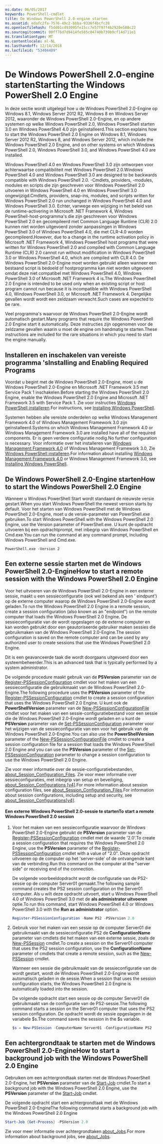 ```yaml
---
ms.date: 06/05/2017
keywords: PowerShell-cmdlet
title: De Windows PowerShell 2.0-engine starten
ms.assetid: edafc2fa-7576-49c2-bbba-9336f4bcfc28
ms.openlocfilehash: f5dd01cd93095fe15cc7e57f97f4b2920e580c22
ms.sourcegitcommit: 00ff76d7d9414fe585c04740b739b9cf14d711e1
ms.translationtype: MT
ms.contentlocale: nl-NL
ms.lasthandoff: 12/14/2018
ms.locfileid: "53404409"
---
```

# <a name="starting-the-windows-powershell-20-engine"></a><span data-ttu-id="57c5e-103">De Windows PowerShell 2.0-engine starten</span><span class="sxs-lookup"><span data-stu-id="57c5e-103">Starting the Windows PowerShell 2.0 Engine</span></span>

<span data-ttu-id="57c5e-104">In deze sectie wordt uitgelegd hoe u de Windows PowerShell 2.0-Engine op Windows 8.1, Windows Server 2012 R2, Windows 8 en Windows Server 2012, waaronder de Windows PowerShell 2.0-Engine, en op andere systemen op welke Windows PowerShell 2.0, Windows PowerShell starten 3.0 en Windows PowerShell 4.0 zijn geïnstalleerd.</span><span class="sxs-lookup"><span data-stu-id="57c5e-104">This section explains how to start the Windows PowerShell 2.0 Engine on Windows 8.1, Windows Server 2012 R2, Windows 8, and Windows Server 2012, which include the Windows PowerShell 2.0 Engine, and on other systems on which Windows PowerShell 2.0, Windows PowerShell 3.0, and Windows PowerShell 4.0 are installed.</span></span>

<span data-ttu-id="57c5e-105">Windows PowerShell 4.0 en Windows PowerShell 3.0 zijn ontworpen voor achterwaartse compatibiliteit met Windows PowerShell 2.0.</span><span class="sxs-lookup"><span data-stu-id="57c5e-105">Windows PowerShell 4.0 and Windows PowerShell 3.0 are designed to be backwards compatible with Windows PowerShell 2.0.</span></span> <span data-ttu-id="57c5e-106">-Cmdlets, providers, -modules, modules en scripts die zijn geschreven voor Windows PowerShell 2.0 uitvoeren in Windows PowerShell 4.0 en Windows PowerShell 3.0 ongewijzigd.</span><span class="sxs-lookup"><span data-stu-id="57c5e-106">Cmdlets, providers, snap-ins, modules, and scripts written for Windows PowerShell 2.0 run unchanged in Windows PowerShell 4.0 and Windows PowerShell 3.0.</span></span> <span data-ttu-id="57c5e-107">Echter, vanwege een wijziging in het beleid van de runtime-activering in Microsoft .NET Framework 4, Windows PowerShell-host-programma's die zijn geschreven voor Windows PowerShell 2.0 en gecompileerd met Common Language Runtime (CLR) 2.0 kunnen niet worden uitgevoerd zonder aanpassingen in Windows PowerShell 3.0 of Windows PowerShell 4.0, die met CLR-4.0 worden gecompileerd.</span><span class="sxs-lookup"><span data-stu-id="57c5e-107">However, due to a change in the runtime activation policy in Microsoft .NET Framework 4, Windows PowerShell host programs that were written for Windows PowerShell 2.0 and compiled with Common Language Runtime (CLR) 2.0 cannot run without modification in Windows PowerShell 3.0 or Windows PowerShell 4.0, which are compiled with CLR 4.0.</span></span> <span data-ttu-id="57c5e-108">De Windows PowerShell 2.0-Engine moet worden gebruikt alleen wanneer een bestaand script is bedoeld of hostprogramma kan niet worden uitgevoerd omdat deze niet compatibel met Windows PowerShell 4.0, Windows PowerShell 3.0 of Microsoft .NET Framework 4 is.</span><span class="sxs-lookup"><span data-stu-id="57c5e-108">The Windows PowerShell 2.0 Engine is intended to be used only when an existing script or host program cannot run because it is incompatible with Windows PowerShell 4.0, Windows PowerShell 3.0, or Microsoft .NET Framework 4.</span></span> <span data-ttu-id="57c5e-109">Dergelijke gevallen wordt wordt een zeldzaam verwacht.</span><span class="sxs-lookup"><span data-stu-id="57c5e-109">Such cases are expected to be rare.</span></span>

<span data-ttu-id="57c5e-110">Veel programma's waarvoor de Windows PowerShell 2.0-Engine wordt automatisch gestart.</span><span class="sxs-lookup"><span data-stu-id="57c5e-110">Many programs that require the Windows PowerShell 2.0 Engine start it automatically.</span></span> <span data-ttu-id="57c5e-111">Deze instructies zijn opgenomen voor de zeldzame gevallen waarin u moet de engine om handmatig te starten.</span><span class="sxs-lookup"><span data-stu-id="57c5e-111">These instructions are included for the rare situations in which you need to start the engine manually.</span></span>

## <a name="installing-and-enabling-required-programs"></a><span data-ttu-id="57c5e-112">Installeren en inschakelen van vereiste programma 's</span><span class="sxs-lookup"><span data-stu-id="57c5e-112">Installing and Enabling Required Programs</span></span>

<span data-ttu-id="57c5e-113">Voordat u begint met de Windows PowerShell 2.0-Engine, moet u de Windows PowerShell 2.0-Engine en Microsoft .NET Framework 3.5 met Service Pack 1 inschakelen.</span><span class="sxs-lookup"><span data-stu-id="57c5e-113">Before starting the Windows PowerShell 2.0 Engine, enable the Windows PowerShell 2.0 Engine and Microsoft .NET Framework 3.5 with Service Pack 1.</span></span> <span data-ttu-id="57c5e-114">Zie voor instructies [Windows PowerShell installeren](../install/Installing-Windows-PowerShell.md).</span><span class="sxs-lookup"><span data-stu-id="57c5e-114">For instructions, see [Installing Windows PowerShell](../install/Installing-Windows-PowerShell.md).</span></span>

<span data-ttu-id="57c5e-115">Systemen hebben alle vereiste onderdelen op welke Windows Management Framework 4.0 of Windows Management Framework 3.0 zijn geïnstalleerd.</span><span class="sxs-lookup"><span data-stu-id="57c5e-115">Systems on which Windows Management Framework 4.0 or Windows Management Framework 3.0 are installed have all of the required components.</span></span> <span data-ttu-id="57c5e-116">Er is geen verdere configuratie nodig.</span><span class="sxs-lookup"><span data-stu-id="57c5e-116">No further configuration is necessary.</span></span> <span data-ttu-id="57c5e-117">Voor informatie over het installeren van [Windows Management Framework 4.0](https://go.microsoft.com/fwlink/?LinkID=293881) of Windows Management Framework 3.0, Zie [Windows PowerShell installeren](../install/Installing-Windows-PowerShell.md).</span><span class="sxs-lookup"><span data-stu-id="57c5e-117">For information about installing [Windows Management Framework 4.0](https://go.microsoft.com/fwlink/?LinkID=293881) or Windows Management Framework 3.0, see [Installing Windows PowerShell](../install/Installing-Windows-PowerShell.md).</span></span>

## <a name="how-to-start-the-windows-powershell-20-engine"></a><span data-ttu-id="57c5e-118">De Windows PowerShell 2.0-Engine starten</span><span class="sxs-lookup"><span data-stu-id="57c5e-118">How to start the Windows PowerShell 2.0 Engine</span></span>

<span data-ttu-id="57c5e-119">Wanneer u Windows PowerShell Start wordt standaard de nieuwste versie gestart.</span><span class="sxs-lookup"><span data-stu-id="57c5e-119">When you start Windows PowerShell the newest version starts by default.</span></span> <span data-ttu-id="57c5e-120">Voor het starten van Windows PowerShell met de Windows PowerShell 2.0-Engine, moet u de versie-parameter van PowerShell.exe gebruiken.</span><span class="sxs-lookup"><span data-stu-id="57c5e-120">To start Windows PowerShell with the Windows PowerShell 2.0 Engine, use the Version parameter of PowerShell.exe.</span></span> <span data-ttu-id="57c5e-121">U kunt de opdracht uitvoeren bij een opdrachtprompt, met inbegrip van Windows PowerShell en Cmd.exe.</span><span class="sxs-lookup"><span data-stu-id="57c5e-121">You can run the command at any command prompt, including Windows PowerShell and Cmd.exe.</span></span>

```
PowerShell.exe -Version 2
```

## <a name="how-to-start-a-remote-session-with-the-windows-powershell-20-engine"></a><span data-ttu-id="57c5e-122">Een externe sessie starten met de Windows PowerShell 2.0-Engine</span><span class="sxs-lookup"><span data-stu-id="57c5e-122">How to start a remote session with the Windows PowerShell 2.0 Engine</span></span>

<span data-ttu-id="57c5e-123">Voor het uitvoeren van de Windows PowerShell 2.0-Engine in een externe sessie, maakt u een sessieconfiguratie (ook wel bekend als een ' eindpunt') op de externe computer waarop de Windows PowerShell 2.0-Engine wordt geladen.</span><span class="sxs-lookup"><span data-stu-id="57c5e-123">To run the Windows PowerShell 2.0 Engine in a remote session, create a session configuration (also known as an "endpoint") on the remote computer that loads the Windows PowerShell 2.0 Engine.</span></span> <span data-ttu-id="57c5e-124">De sessieconfiguratie van de wordt opgeslagen op de externe computer en kan worden gebruikt door een geautoriseerde gebruiker maken sessies die gebruikmaken van de Windows PowerShell 2.0-Engine.</span><span class="sxs-lookup"><span data-stu-id="57c5e-124">The session configuration is saved on the remote computer and can be used by any authorized user to create sessions that use the Windows PowerShell 2.0 Engine.</span></span>

<span data-ttu-id="57c5e-125">Dit is een geavanceerde taak die wordt doorgaans uitgevoerd door een systeembeheerder.</span><span class="sxs-lookup"><span data-stu-id="57c5e-125">This is an advanced task that is typically performed by a system administrator.</span></span>

<span data-ttu-id="57c5e-126">De volgende procedure maakt gebruik van de **PSVersion** parameter van de [Register-PSSessionConfiguration](https://technet.microsoft.com/library/e9152ae2-bd6d-4056-9bc7-dc1893aa29ea) cmdlet voor het maken van een sessieconfiguratie die gebruikmaakt van de Windows PowerShell 2.0-Engine.</span><span class="sxs-lookup"><span data-stu-id="57c5e-126">The following procedure uses the **PSVersion** parameter of the [Register-PSSessionConfiguration](https://technet.microsoft.com/library/e9152ae2-bd6d-4056-9bc7-dc1893aa29ea) cmdlet to create a session configuration that uses the Windows PowerShell 2.0 Engine.</span></span> <span data-ttu-id="57c5e-127">U kunt ook de **PowerShellVersion** parameter van de [New-PSSessionConfigurationFile](https://technet.microsoft.com/library/5f3e3633-6e90-479c-aea9-ba45a1954866) cmdlet voor het maken van een sessie-configuratiebestand voor een sessie die de Windows PowerShell 2.0-Engine wordt geladen en u kunt de **PSVersion** parameter van de [Set-PSSessionConfiguration](https://technet.microsoft.com/library/b21fbad3-1759-4260-b206-dcb8431cd6ea) parameter voor het wijzigen van de sessieconfiguratie van een voor het gebruik van de Windows PowerShell 2.0-Engine.</span><span class="sxs-lookup"><span data-stu-id="57c5e-127">You can also use the **PowerShellVersion** parameter of the [New-PSSessionConfigurationFile](https://technet.microsoft.com/library/5f3e3633-6e90-479c-aea9-ba45a1954866) cmdlet to create a session configuration file for a session that loads the Windows PowerShell 2.0 Engine and you can use the **PSVersion** parameter of the [Set-PSSessionConfiguration](https://technet.microsoft.com/library/b21fbad3-1759-4260-b206-dcb8431cd6ea) parameter to change a session configuration to use the Windows PowerShell 2.0 Engine.</span></span>

<span data-ttu-id="57c5e-128">Zie voor meer informatie over de sessie-configuratiebestanden, [about_Session_Configuration_Files](https://technet.microsoft.com/library/c7217447-1ebf-477b-a8ef-4dbe9a1473b8). Zie voor meer informatie over sessieconfiguraties, met inbegrip van setup en beveiliging, [about_Session_Configurations [v4]](https://technet.microsoft.com/library/a2fbe12a-350c-4d04-be50-24102824e3ab).</span><span class="sxs-lookup"><span data-stu-id="57c5e-128">For more information about session configuration files, see [about_Session_Configuration_Files](https://technet.microsoft.com/library/c7217447-1ebf-477b-a8ef-4dbe9a1473b8).For information about session configurations, including setup and security, see [about_Session_Configurations[v4]](https://technet.microsoft.com/library/a2fbe12a-350c-4d04-be50-24102824e3ab).</span></span>

#### <a name="to-start-a-remote-windows-powershell-20-session"></a><span data-ttu-id="57c5e-129">Een externe Windows PowerShell 2.0-sessie te starten</span><span class="sxs-lookup"><span data-stu-id="57c5e-129">To start a remote Windows PowerShell 2.0 session</span></span>

1. <span data-ttu-id="57c5e-130">Voor het maken van een sessieconfiguratie waarvoor de Windows PowerShell 2.0-Engine gebruikt de **PSVersion** parameter van de [Register-PSSessionConfiguration](https://technet.microsoft.com/library/e9152ae2-bd6d-4056-9bc7-dc1893aa29ea) cmdlet met de waarde '2.0'.</span><span class="sxs-lookup"><span data-stu-id="57c5e-130">To create a session configuration that requires the Windows PowerShell 2.0 Engine, use the **PSVersion** parameter of the [Register-PSSessionConfiguration](https://technet.microsoft.com/library/e9152ae2-bd6d-4056-9bc7-dc1893aa29ea) cmdlet with a value of "2.0".</span></span> <span data-ttu-id="57c5e-131">Deze opdracht uitvoeren op de computer op het 'server-side' of de ontvangende kant van de verbinding.</span><span class="sxs-lookup"><span data-stu-id="57c5e-131">Run this command on the computer at the "server side" or receiving end of the connection.</span></span>

   <span data-ttu-id="57c5e-132">De volgende voorbeeldopdracht wordt de configuratie van de PS2-sessie op de computer Server01 gemaakt.</span><span class="sxs-lookup"><span data-stu-id="57c5e-132">The following sample command creates the PS2 session configuration on the Server01 computer.</span></span> <span data-ttu-id="57c5e-133">Als u wilt deze opdracht uitvoert, start u Windows PowerShell 4.0 of Windows PowerShell 3.0 met de **als administrator uitvoeren** optie.</span><span class="sxs-lookup"><span data-stu-id="57c5e-133">To run this command, start Windows PowerShell 4.0 or Windows PowerShell 3.0 with the **Run as administrator** option.</span></span>

   ```powershell
   Register-PSSessionConfiguration -Name PS2 -PSVersion 2.0
   ```

2. <span data-ttu-id="57c5e-134">Gebruik voor het maken van een sessie op de computer Server01 die gebruikmaakt van de sessieconfiguratie PS2 de **ConfigurationName** parameter van cmdlets die het maken van een externe sessie, zoals de [New-PSSession](https://technet.microsoft.com/library/76f6628c-054c-4eda-ba7a-a6f28daaa26f) cmdlet.</span><span class="sxs-lookup"><span data-stu-id="57c5e-134">To create a session on the Server01 computer that uses the PS2 session configuration, use the **ConfigurationName** parameter of cmdlets that create a remote session, such as the [New-PSSession](https://technet.microsoft.com/library/76f6628c-054c-4eda-ba7a-a6f28daaa26f) cmdlet.</span></span>

   <span data-ttu-id="57c5e-135">Wanneer een sessie die gebruikmaakt van de sessieconfiguratie van de wordt gestart, wordt de Windows PowerShell 2.0-Engine wordt automatisch geladen in de sessie.</span><span class="sxs-lookup"><span data-stu-id="57c5e-135">When a session that uses the session configuration starts, the Windows PowerShell 2.0 Engine is automatically loaded into the session.</span></span>

   <span data-ttu-id="57c5e-136">De volgende opdracht start een sessie op de computer Server01 die gebruikmaakt van de configuratie van de PS2-sessie.</span><span class="sxs-lookup"><span data-stu-id="57c5e-136">The following command starts a session on the Server01 computer that uses the PS2 session configuration.</span></span> <span data-ttu-id="57c5e-137">De opdracht wordt de sessie opgeslagen in de variabele $s.</span><span class="sxs-lookup"><span data-stu-id="57c5e-137">The command saves the session in the $s variable.</span></span>

   ```powershell
   $s = New-PSSession -ComputerName Server01 -ConfigurationName PS2
   ```

## <a name="how-to-start-a-background-job-with-the-windows-powershell-20-engine"></a><span data-ttu-id="57c5e-138">Een achtergrondtaak te starten met de Windows PowerShell 2.0-Engine</span><span class="sxs-lookup"><span data-stu-id="57c5e-138">How to start a background job with the Windows PowerShell 2.0 Engine</span></span>

<span data-ttu-id="57c5e-139">Gebruiken om een achtergrondtaak starten met de Windows PowerShell 2.0-Engine, het **PSVersion** parameter van de [Start-Job](https://technet.microsoft.com/library/2bc04935-0deb-4ec0-b856-d7290cca6442) cmdlet.</span><span class="sxs-lookup"><span data-stu-id="57c5e-139">To start a background job with the Windows PowerShell 2.0 Engine, use the **PSVersion** parameter of the [Start-Job](https://technet.microsoft.com/library/2bc04935-0deb-4ec0-b856-d7290cca6442) cmdlet.</span></span>

<span data-ttu-id="57c5e-140">De volgende opdracht start een achtergrondtaak met de Windows PowerShell 2.0-Engine</span><span class="sxs-lookup"><span data-stu-id="57c5e-140">The following command starts a background job with the Windows PowerShell 2.0 Engine</span></span>

```powershell
Start-Job {Get-Process} -PSVersion 2.0
```

<span data-ttu-id="57c5e-141">Zie voor meer informatie over achtergrondtaken [about_Jobs](/powershell/module/microsoft.powershell.core/about/about_jobs).</span><span class="sxs-lookup"><span data-stu-id="57c5e-141">For more information about background jobs, see [about_Jobs](/powershell/module/microsoft.powershell.core/about/about_jobs).</span></span>